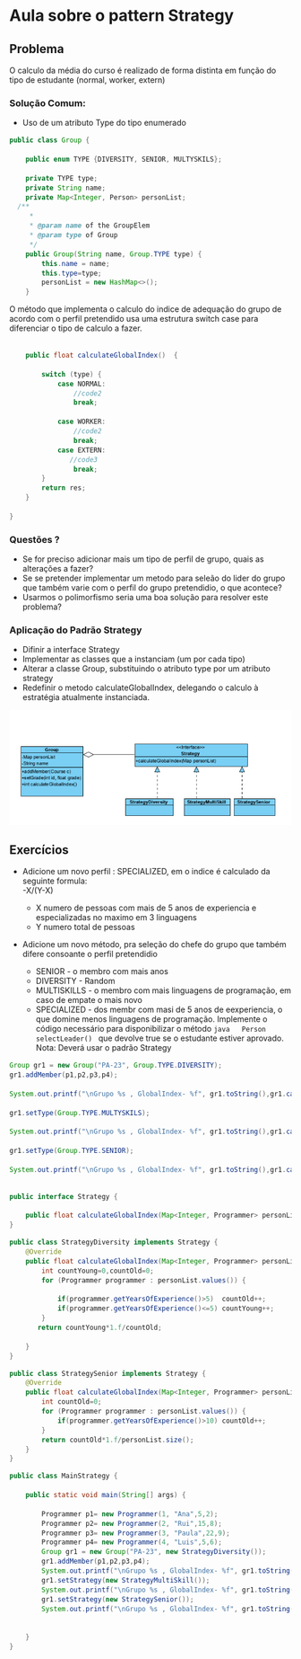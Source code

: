 # Aula sobre o pattern Strategy

## Problema
O calculo da média do curso é realizado de forma distinta em função do tipo de estudante (normal, worker, extern)

### Solução Comum:
- Uso de um atributo Type do tipo enumerado
```java
public class Group {

    public enum TYPE {DIVERSITY, SENIOR, MULTYSKILS};

    private TYPE type;
    private String name;
    private Map<Integer, Person> personList;
  /**
     *
     * @param name of the GroupElem
     * @param type of Group
     */
    public Group(String name, Group.TYPE type) {
        this.name = name;
        this.type=type;
        personList = new HashMap<>();
    }

```
O método que implementa o calculo do indice de adequação do grupo de acordo com o perfil pretendido usa uma estrutura switch case para diferenciar o tipo de calculo a fazer.
```java

    public float calculateGlobalIndex()  {
        
        switch (type) {
            case NORMAL:
                //code2              
                break;

            case WORKER:
                //code2
                break;
            case EXTERN:
               //code3
                break;
        }
        return res;
    }

}
```
### Questões ?
- Se for preciso adicionar mais um tipo de perfil de grupo, quais as alterações a fazer?
- Se se pretender implementar um metodo para seleão do lider do grupo que também varie com o perfil do grupo pretendidio, o que acontece?
- Usarmos o polimorfismo seria uma boa solução para resolver este problema?

### Aplicação do Padrão Strategy
- Difinir a interface Strategy
- Implementar as classes que a instanciam (um por cada tipo)
- Alterar a classe Group, substituindo o atributo type por um atributo strategy
- Redefinir o metodo calculateGlobalIndex, delegando o calculo à estratégia atualmente instanciada.

![strategy](images/patternStrategy.PNG)

## Exercícios
 - Adicione um novo perfil  : SPECIALIZED, em o indice é calculado da seguinte formula:  
    -X/(Y-X) 
    - X numero de pessoas com mais de 5 anos de experiencia e especializadas no maximo em 3 linguagens
    - Y numero total de pessoas
    
 - Adicione um novo método, pra seleção do chefe do grupo que também difere consoante o perfil pretendidio 
    - SENIOR - o membro com mais anos 
    - DIVERSITY - Random
    - MULTISKILLS - o membro com mais linguagens de programação, em caso de empate o mais novo
    - SPECIALIZED - dos membr com masi de 5 anos de eexperiencia, o que domine menos linguagens de programação.
    Implemente o código necessário para disponibilizar o método
    ```java   Person selectLeader() ``` que devolve true se o estudante estiver aprovado.  
    Nota: Deverá usar o padrão Strategy


```java
Group gr1 = new Group("PA-23", Group.TYPE.DIVERSITY);
gr1.addMember(p1,p2,p3,p4);

System.out.printf("\nGrupo %s , GlobalIndex- %f", gr1.toString(),gr1.calculateGlobalIndex());

gr1.setType(Group.TYPE.MULTYSKILS);

System.out.printf("\nGrupo %s , GlobalIndex- %f", gr1.toString(),gr1.calculateGlobalIndex());

gr1.setType(Group.TYPE.SENIOR);

System.out.printf("\nGrupo %s , GlobalIndex- %f", gr1.toString(),gr1.calculateGlobalIndex());
```

```java

public interface Strategy {
  
    public float calculateGlobalIndex(Map<Integer, Programmer> personList);
}


```

```java
public class StrategyDiversity implements Strategy {
    @Override
    public float calculateGlobalIndex(Map<Integer, Programmer> personList){
        int countYoung=0,countOld=0;
        for (Programmer programmer : personList.values()) {

            if(programmer.getYearsOfExperience()>5)  countOld++;
            if(programmer.getYearsOfExperience()<=5) countYoung++;
        }
       return countYoung*1.f/countOld;

    }
}

```

```java
public class StrategySenior implements Strategy {
    @Override
    public float calculateGlobalIndex(Map<Integer, Programmer> personList){
        int countOld=0;
        for (Programmer programmer : personList.values()) {
            if(programmer.getYearsOfExperience()>10) countOld++;
        }
        return countOld*1.f/personList.size();
    }
}
```
```java
public class MainStrategy {

    public static void main(String[] args) {

        Programmer p1= new Programmer(1, "Ana",5,2);
        Programmer p2= new Programmer(2, "Rui",15,8);
        Programmer p3= new Programmer(3, "Paula",22,9);
        Programmer p4= new Programmer(4, "Luis",5,6);
        Group gr1 = new Group("PA-23", new StrategyDiversity());
        gr1.addMember(p1,p2,p3,p4);
        System.out.printf("\nGrupo %s , GlobalIndex- %f", gr1.toString(),gr1.calculateGlobalIndex());
        gr1.setStrategy(new StrategyMultiSkill());
        System.out.printf("\nGrupo %s , GlobalIndex- %f", gr1.toString(),gr1.calculateGlobalIndex());
        gr1.setStrategy(new StrategySenior());
        System.out.printf("\nGrupo %s , GlobalIndex- %f", gr1.toString(),gr1.calculateGlobalIndex());


    }
}

```